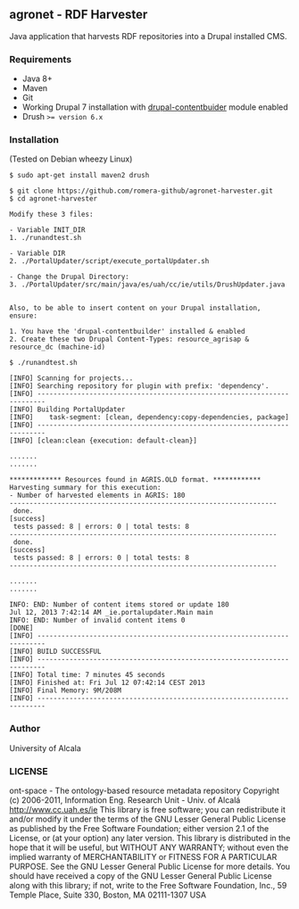## agronet - RDF Harvester


Java application that harvests RDF repositories into a Drupal installed CMS.

### Requirements

- Java 8+
- Maven
- Git
- Working Drupal 7 installation with [drupal-contentbuider](https://github.com/julianromera/drupal-contentbuilder) module enabled
- Drush ``>= version 6.x`` 

### Installation


(Tested on Debian wheezy Linux)

    $ sudo apt-get install maven2 drush

    $ git clone https://github.com/romera-github/agronet-harvester.git
    $ cd agronet-harvester
        
    Modify these 3 files:
    
    - Variable INIT_DIR
    1. ./runandtest.sh
    
    - Variable DIR
    2. ./PortalUpdater/script/execute_portalUpdater.sh 
    
    - Change the Drupal Directory:
    3. ./PortalUpdater/src/main/java/es/uah/cc/ie/utils/DrushUpdater.java
    

    Also, to be able to insert content on your Drupal installation, ensure:

    1. You have the 'drupal-contentbuilder' installed & enabled
    2. Create these two Drupal Content-Types: resource_agrisap & resource_dc (machine-id) 

    $ ./runandtest.sh

    [INFO] Scanning for projects...
    [INFO] Searching repository for plugin with prefix: 'dependency'.
    [INFO] ------------------------------------------------------------------------
    [INFO] Building PortalUpdater
    [INFO]    task-segment: [clean, dependency:copy-dependencies, package]
    [INFO] ------------------------------------------------------------------------
    [INFO] [clean:clean {execution: default-clean}]

    .......
    .......

    ************* Resources found in AGRIS.OLD format. ************
    Harvesting summary for this execution:
    - Number of harvested elements in AGRIS: 180
    -------------------------------------------------------------------
     done.                                                                [success]
     tests passed: 8 | errors: 0 | total tests: 8
    -------------------------------------------------------------------
     done.                                                                [success]
     tests passed: 8 | errors: 0 | total tests: 8
    -------------------------------------------------------------------

    .......
    .......

    INFO: END: Number of content items stored or update 180
    Jul 12, 2013 7:42:14 AM _ie.portalupdater.Main main
    INFO: END: Number of invalid content items 0
    [DONE]
    [INFO] ------------------------------------------------------------------------
    [INFO] BUILD SUCCESSFUL
    [INFO] ------------------------------------------------------------------------
    [INFO] Total time: 7 minutes 45 seconds
    [INFO] Finished at: Fri Jul 12 07:42:14 CEST 2013
    [INFO] Final Memory: 9M/208M
    [INFO] ------------------------------------------------------------------------


### Author

University of Alcala


### LICENSE

ont-space - The ontology-based resource metadata repository
Copyright (c) 2006-2011, Information Eng. Research Unit - Univ. of Alcalá
http://www.cc.uah.es/ie
This library is free software; you can redistribute it and/or modify it under
the terms of the GNU Lesser General Public License as published by the Free
Software Foundation; either version 2.1 of the License, or (at your option)
any later version.
This library is distributed in the hope that it will be useful, but WITHOUT
ANY WARRANTY; without even the implied warranty of MERCHANTABILITY or FITNESS
FOR A PARTICULAR PURPOSE. See the GNU Lesser General Public License for more
details.
You should have received a copy of the GNU Lesser General Public License along
with this library; if not, write to the Free Software Foundation, Inc.,
59 Temple Place, Suite 330, Boston, MA 02111-1307 USA

